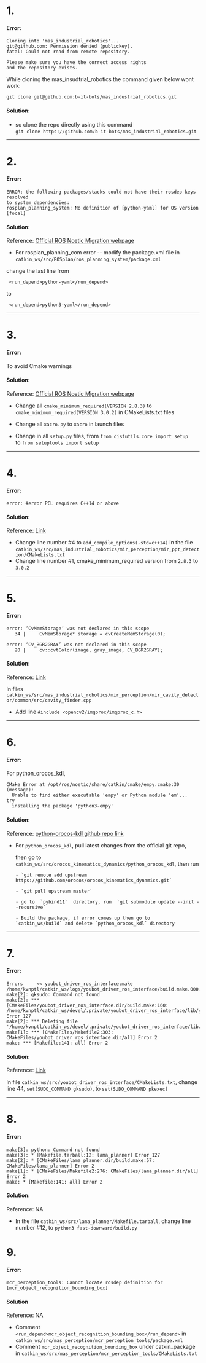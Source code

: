 # 1.

#### Error: 

```
Cloning into 'mas_industrial_robotics'...
git@github.com: Permission denied (publickey).
fatal: Could not read from remote repository.

Please make sure you have the correct access rights
and the repository exists.

```

While cloning the mas_insudtrial_robotics the command given below wont work: 

```
git clone git@github.com:b-it-bots/mas_industrial_robotics.git
```


#### Solution:  

- so clone the repo directly using this command  
`git clone https://github.com/b-it-bots/mas_industrial_robotics.git`


-----

# 2.

#### Error:

```
ERROR: the following packages/stacks could not have their rosdep keys resolved
to system dependencies:
rosplan_planning_system: No definition of [python-yaml] for OS version [focal]
```

#### Solution:

Reference: [Official ROS Noetic Migration webpage](http://wiki.ros.org/action/fullsearch/noetic/Migration?action=fullsearch&context=180&value=linkto%3A%22noetic%2FMigration%22)

- For rosplan_planning_com error -- modify the package.xml file in 
`catkin_ws/src/ROSplan/ros_planning_system/package.xml` 

change the last line from 

```
 <run_depend>python-yaml</run_depend> 
 ```
 
 to 

 ```
  <run_depend>python3-yaml</run_depend> 
```
-----

# 3. 

#### Error:

To avoid Cmake warnings

#### Solution: 

Reference: [Official ROS Noetic Migration webpage](http://wiki.ros.org/action/fullsearch/noetic/Migration?action=fullsearch&context=180&value=linkto%3A%22noetic%2FMigration%22)

- Change all `cmake_minimum_required(VERSION 2.8.3)` to `cmake_minimum_required(VERSION 3.0.2)` in CMakeLists.txt files

- Change all `xacro.py` to `xacro` in launch files 

- Change in all `setup.py` files,
from
`from distutils.core import setup`  
to
`from setuptools import setup`

-----

# 4.

#### Error:

```
error: #error PCL requires C++14 or above
```

#### Solution:

Reference: [Link](https://github.com/PointCloudLibrary/pcl/issues/2968)

- Change line number #4 to `add_compile_options(-std=c++14)`  in the file `catkin_ws/src/mas_industrial_robotics/mir_perception/mir_ppt_detection/CMakeLists.txt`
- Change line number #1, cmake_minimum_required version from `2.8.3` to `3.0.2`

-----

# 5.

#### Error:

```
error: ‘CvMemStorage’ was not declared in this scope
   34 |     CvMemStorage* storage = cvCreateMemStorage(0);
```

```
error: ‘CV_BGR2GRAY’ was not declared in this scope
   20 |     cv::cvtColor(image, gray_image, CV_BGR2GRAY);
```

#### Solution:

Reference: [Link](https://stackoverflow.com/a/11604986/6920365)

In files 
`catkin_ws/src/mas_industrial_robotics/mir_perception/mir_cavity_detector/common/src/cavity_finder.cpp`

- Add line `#include <opencv2/imgproc/imgproc_c.h>`

-----

# 6.

#### Error:

For python_orocos_kdl,
```
CMake Error at /opt/ros/noetic/share/catkin/cmake/empy.cmake:30 (message):
  Unable to find either executable 'empy' or Python module 'em'...  try
  installing the package 'python3-empy'
```

#### Solution:

Reference: [python-orocos-kdl github repo link](https://github.com/orocos/orocos_kinematics_dynamics.git)

- For `python_orocos_kdl`, pull latest changes from the official git repo,

  then go to `catkin_ws/src/orocos_kinematics_dynamics/python_orocos_kdl`, then run

      - `git remote add upstream https://github.com/orocos/orocos_kinematics_dynamics.git`

      - `git pull upstream master`

      - go to  `pybind11`  directory, run  `git submodule update --init --recursive`

      - Build the package, if error comes up then go to  `catkin_ws/build` and delete `python_orocos_kdl` directory

-----

# 7.

#### Error:

```
Errors     << youbot_driver_ros_interface:make /home/kvnptl/catkin_ws/logs/youbot_driver_ros_interface/build.make.000.log     
make[2]: gksudo: Command not found
make[2]: *** [CMakeFiles/youbot_driver_ros_interface.dir/build.make:160: /home/kvnptl/catkin_ws/devel/.private/youbot_driver_ros_interface/lib/youbot_driver_ros_interface/youbot_driver_ros_interface] Error 127
make[2]: *** Deleting file '/home/kvnptl/catkin_ws/devel/.private/youbot_driver_ros_interface/lib/youbot_driver_ros_interface/youbot_driver_ros_interface'
make[1]: *** [CMakeFiles/Makefile2:303: CMakeFiles/youbot_driver_ros_interface.dir/all] Error 2
make: *** [Makefile:141: all] Error 2
```

#### Solution:

Reference: [Link](https://askubuntu.com/a/1192202/922137)

In file `catkin_ws/src/youbot_driver_ros_interface/CMakeLists.txt`, change line 44, `set(SUDO_COMMAND gksudo)`, to `set(SUDO_COMMAND pkexec)`

-----

# 8.

#### Error:

```
make[3]: python: Command not found
make[3]: * [Makefile.tarball:12: lama_planner] Error 127
make[2]: * [CMakeFiles/lama_planner.dir/build.make:57: CMakeFiles/lama_planner] Error 2
make[1]: * [CMakeFiles/Makefile2:276: CMakeFiles/lama_planner.dir/all] Error 2
make: * [Makefile:141: all] Error 2
```

#### Solution:

Reference: NA

- In the file `catkin_ws/src/lama_planner/Makefile.tarball`, change line number #12, to `python3 fast-downward/build.py`

# 9.

#### Error:

```
mcr_perception_tools: Cannot locate rosdep definition for [mcr_object_recognition_bounding_box]
```

#### Solution

Reference: NA

- Comment `<run_depend>mcr_object_recognition_bounding_box</run_depend>` in `catkin_ws/src/mas_perception/mcr_perception_tools/package.xml` 
- Comment `mcr_object_recognition_bounding_box` under catkin_package in `catkin_ws/src/mas_perception/mcr_perception_tools/CMakeLists.txt`
